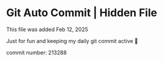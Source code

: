 # Git Auto Commit | Hidden File

This file was added Feb 12, 2025

Just for fun and keeping my daily git commit active 🤪

commit number: 213288
